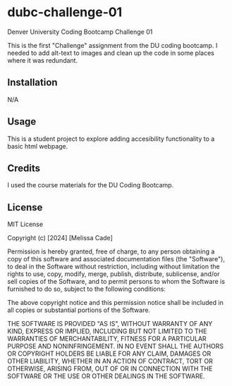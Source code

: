 # dubc-challenge-01

Denver University Coding Bootcamp Challenge 01

This is the first "Challenge" assignment from the DU coding bootcamp.
I needed to add alt-text to images and clean up the code in some places
where it was redundant.

## Installation

N/A

## Usage

This is a student project to explore adding accesibility functionality to a basic html webpage.

## Credits

I used the course materials for the DU Coding Bootcamp.

## License

MIT License

Copyright (c) [2024] [Melissa Cade]

Permission is hereby granted, free of charge, to any person obtaining a copy
of this software and associated documentation files (the "Software"), to deal
in the Software without restriction, including without limitation the rights
to use, copy, modify, merge, publish, distribute, sublicense, and/or sell
copies of the Software, and to permit persons to whom the Software is
furnished to do so, subject to the following conditions:

The above copyright notice and this permission notice shall be included in all
copies or substantial portions of the Software.

THE SOFTWARE IS PROVIDED "AS IS", WITHOUT WARRANTY OF ANY KIND, EXPRESS OR
IMPLIED, INCLUDING BUT NOT LIMITED TO THE WARRANTIES OF MERCHANTABILITY,
FITNESS FOR A PARTICULAR PURPOSE AND NONINFRINGEMENT. IN NO EVENT SHALL THE
AUTHORS OR COPYRIGHT HOLDERS BE LIABLE FOR ANY CLAIM, DAMAGES OR OTHER
LIABILITY, WHETHER IN AN ACTION OF CONTRACT, TORT OR OTHERWISE, ARISING FROM,
OUT OF OR IN CONNECTION WITH THE SOFTWARE OR THE USE OR OTHER DEALINGS IN THE
SOFTWARE.
